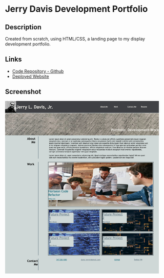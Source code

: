 # Jerry Davis Development Portfolio

## Description
Created from scratch, using HTML/CSS, a landing page to my display development portfolio.

## Links

* [Code Repository - Github](https://github.com/davisj33ry/jerryd-website)
* [Deployed Website](https://davisj33ry.github.io/jerryd-website/)

## Screenshot

![Horiseon website screenshot](./assets/images/jerry_portfolio_screenshot.jpg)